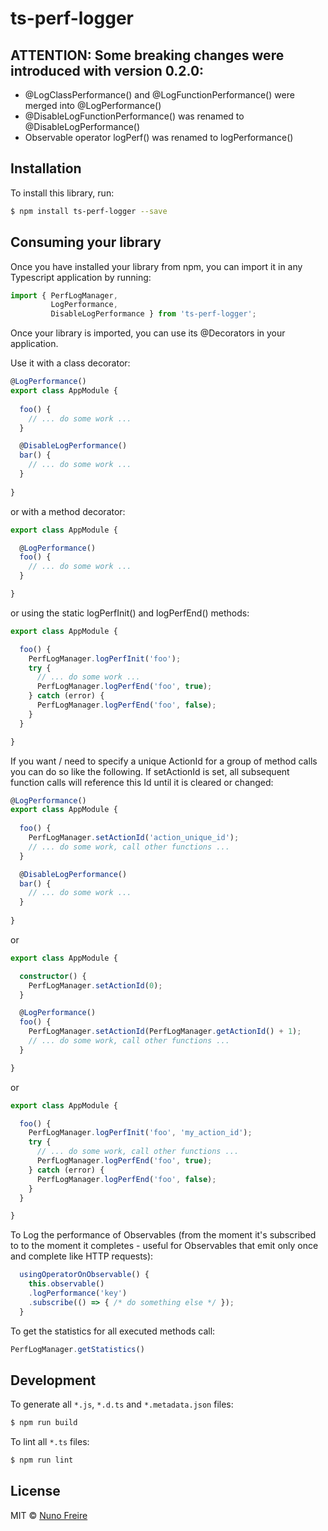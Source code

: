 # ts-perf-logger

## ATTENTION: Some breaking changes were introduced with version 0.2.0:

- @LogClassPerformance() and @LogFunctionPerformance() were merged into @LogPerformance() 
- @DisableLogFunctionPerformance() was renamed to @DisableLogPerformance()
- Observable operator logPerf() was renamed to logPerformance() 


## Installation

To install this library, run:

```bash
$ npm install ts-perf-logger --save
```

## Consuming your library

Once you have installed your library from npm, you can import it in any Typescript application by running:

```typescript
import { PerfLogManager,
         LogPerformance,
         DisableLogPerformance } from 'ts-perf-logger';

```

Once your library is imported, you can use its @Decorators in your application.

Use it with a class decorator:

```typescript
@LogPerformance()
export class AppModule { 
  
  foo() {
    // ... do some work ...
  }

  @DisableLogPerformance()
  bar() {
    // ... do some work ...
  }
  
}
```

or with a method decorator:

```typescript
export class AppModule { 

  @LogPerformance()
  foo() {
    // ... do some work ...
  }

}
```

or using the static logPerfInit() and logPerfEnd() methods:

```typescript
export class AppModule { 

  foo() { 
    PerfLogManager.logPerfInit('foo');
    try {
      // ... do some work ...
      PerfLogManager.logPerfEnd('foo', true);
    } catch (error) {
      PerfLogManager.logPerfEnd('foo', false);
    }
  }

}
```

If you want / need to specify a unique ActionId for a group of method calls you can do so like the following.
If setActionId is set, all subsequent function calls will reference this Id until it is cleared or changed:

```typescript
@LogPerformance()
export class AppModule { 
  
  foo() {
    PerfLogManager.setActionId('action_unique_id');
    // ... do some work, call other functions ...
  }

  @DisableLogPerformance()
  bar() {
    // ... do some work ...
  }
  
}
```

or

```typescript
export class AppModule { 

  constructor() {
    PerfLogManager.setActionId(0);
  }

  @LogPerformance()
  foo() {
    PerfLogManager.setActionId(PerfLogManager.getActionId() + 1);
    // ... do some work, call other functions ...
  }

}
```

or 

```typescript
export class AppModule { 

  foo() { 
    PerfLogManager.logPerfInit('foo', 'my_action_id');
    try {
      // ... do some work, call other functions ...
      PerfLogManager.logPerfEnd('foo', true);
    } catch (error) {
      PerfLogManager.logPerfEnd('foo', false);
    }
  }

}
```

To Log the performance of Observables (from the moment it's subscribed to to the moment it completes - useful for Observables that emit only once and complete like HTTP requests):

```typescript
  usingOperatorOnObservable() {
    this.observable()
    .logPerformance('key')
    .subscribe(() => { /* do something else */ });
  }
```





To get the statistics for all executed methods call: 

```typescript
PerfLogManager.getStatistics()
```

## Development

To generate all `*.js`, `*.d.ts` and `*.metadata.json` files:

```bash
$ npm run build
```

To lint all `*.ts` files:

```bash
$ npm run lint
```

## License

MIT © [Nuno Freire](mailto:nunofcf@gmail.com)
